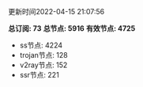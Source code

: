 更新时间2022-04-15 21:07:56

**总订阅: 73**
**总节点: 5916**
**有效节点: 4725**
- ss节点: 4224
- trojan节点: 128
- v2ray节点: 152
- ssr节点: 221
